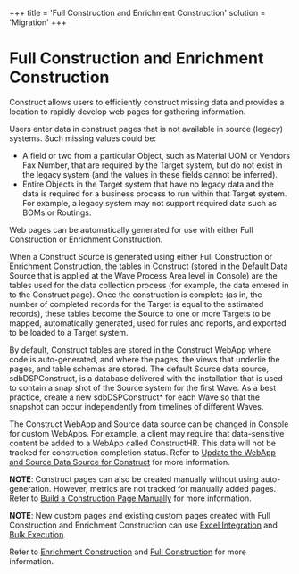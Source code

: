 +++
title = 'Full Construction and Enrichment Construction'
solution = 'Migration'
+++

# Full Construction and Enrichment Construction

Construct allows users to efficiently construct missing data and
provides a location to rapidly develop web pages for gathering
information.

Users enter data in construct pages that is not available in source
(legacy) systems. Such missing values could be:

  - A field or two from a particular Object, such as Material UOM or
    Vendors Fax Number, that are required by the Target system, but do
    not exist in the legacy system (and the values in these fields
    cannot be inferred).
  - Entire Objects in the Target system that have no legacy data and the
    data is required for a business process to run within that Target
    system. For example, a legacy system may not support required data
    such as BOMs or Routings.

Web pages can be automatically generated for use with either Full
Construction or Enrichment Construction.

When a Construct Source is generated using either Full Construction or
Enrichment Construction, the tables in Construct (stored in the Default
Data Source that is applied at the Wave Process Area level in Console)
are the tables used for the data collection process (for example, the
data entered in to the Construct page). Once the construction is
complete (as in, the number of completed records for the Target is equal
to the estimated records), these tables become the Source to one or more
Targets to be mapped, automatically generated, used for rules and
reports, and exported to be loaded to a Target system.

By default, Construct tables are stored in the Construct WebApp where
code is auto-generated, and where the pages, the views that underlie the
pages, and table schemas are stored. The default Source data source,
sdbDSPConstruct, is a database delivered with the installation that is
used to contain a snap shot of the Source system for the first Wave. As
a best practice, create a new sdbDSPConstruct\* for each Wave so that
the snapshot can occur independently from timelines of different Waves.

The Construct WebApp and Source data source can be changed in Console
for custom WebApps. For example, a client may require that
data-sensitive content be added to a WebApp called ConstructHR. This
data will not be tracked for construction completion status. Refer to
[Update the WebApp and Source Data Source for
Construct](../../Console/Use_Cases/Update_Construct_WebApp_and_Data_Source.htm)
for more information.

**NOTE**: Construct pages can also be created manually without using
auto-generation. However, metrics are not tracked for manually added
pages. Refer to [Build a Construction Page
Manually](../../../Platform/Common/Use_Cases/Build_a_Construction_Page_Manually.htm)
for more information.  

<span style="font-weight: bold;">NOTE</span>: New custom pages and
existing custom pages created with Full Construction and Enrichment
Construction can use [Excel
Integration](../../../Platform/Excel_Int/Use_Excel_Integration.htm) and
[Bulk
Execution](../../../Platform/Sys_Admin/Use_Cases/Configure_Bulk_Execution_Overview.htm).

Refer to [Enrichment Construction](Enrichment_Construction.htm) and
[Full Construction](Full_Construction.htm) for more information.
